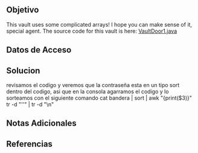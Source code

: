 ## Objetivo

This vault uses some complicated arrays! I hope you can make sense of it, special agent. The source code for this vault is here: [VaultDoor1.java](https://jupiter.challenges.picoctf.org/static/87e103a8db01087de9ccf5a7a022ddf8/VaultDoor1.java)

## Datos de Acceso

## Solucion
revisamos el codigo y veremos que la contraseña esta en un tipo sort dentro del codigo, asi que en la consola agarramos el codigo y lo sorteamos con el siguiente comando 
cat bandera | sort | awk "{print($3)}" tr -d "''" | tr -d "\n"

## Notas Adicionales

## Referencias